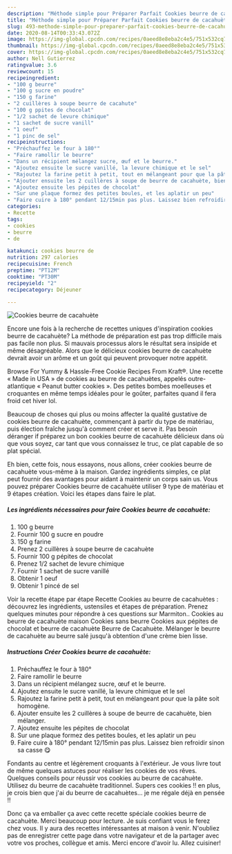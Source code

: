 ```yaml
---
description: "Méthode simple pour Préparer Parfait Cookies beurre de cacahuète"
title: "Méthode simple pour Préparer Parfait Cookies beurre de cacahuète"
slug: 493-methode-simple-pour-preparer-parfait-cookies-beurre-de-cacahuete
date: 2020-08-14T00:33:43.072Z
image: https://img-global.cpcdn.com/recipes/0aeed8e8eba2c4e5/751x532cq70/cookies-beurre-de-cacahuete-photo-principale-de-la-recette.jpg
thumbnail: https://img-global.cpcdn.com/recipes/0aeed8e8eba2c4e5/751x532cq70/cookies-beurre-de-cacahuete-photo-principale-de-la-recette.jpg
cover: https://img-global.cpcdn.com/recipes/0aeed8e8eba2c4e5/751x532cq70/cookies-beurre-de-cacahuete-photo-principale-de-la-recette.jpg
author: Nell Gutierrez
ratingvalue: 3.6
reviewcount: 15
recipeingredient:
- "100 g beurre"
- "100 g sucre en poudre"
- "150 g farine"
- "2 cuillères à soupe beurre de cacahute"
- "100 g ppites de chocolat"
- "1/2 sachet de levure chimique"
- "1 sachet de sucre vanill"
- "1 oeuf"
- "1 pinc de sel"
recipeinstructions:
- "Préchauffez le four à 180°"
- "Faire ramollir le beurre"
- "Dans un récipient mélangez sucre, œuf et le beurre."
- "Ajoutez ensuite le sucre vanillé, la levure chimique et le sel"
- "Rajoutez la farine petit à petit, tout en mélangeant pour que la pâte soit homogène."
- "Ajouter ensuite les 2 cuillères à soupe de beurre de cacahuète, bien mélanger."
- "Ajoutez ensuite les pépites de chocolat"
- "Sur une plaque formez des petites boules, et les aplatir un peu"
- "Faire cuire à 180° pendant 12/15min pas plus. Laissez bien refroidir sinon sa casse 😋"
categories:
- Recette
tags:
- cookies
- beurre
- de

katakunci: cookies beurre de 
nutrition: 297 calories
recipecuisine: French
preptime: "PT12M"
cooktime: "PT30M"
recipeyield: "2"
recipecategory: Déjeuner

---
```



![Cookies beurre de cacahuète](https://img-global.cpcdn.com/recipes/0aeed8e8eba2c4e5/751x532cq70/cookies-beurre-de-cacahuete-photo-principale-de-la-recette.jpg)

Encore une fois à la recherche de recettes uniques d'inspiration cookies beurre de cacahuète? La méthode de préparation est pas trop difficile mais pas facile non plus. Si mauvais processus alors le résultat sera insipide et même désagréable. Alors que le délicieux cookies beurre de cacahuète devrait avoir un arôme et un goût qui peuvent provoquer notre appétit.

Browse For Yummy &amp; Hassle-Free Cookie Recipes From Kraft®. Une recette « Made in USA » de cookies au beurre de cacahuètes, appelés outre-atlantique « Peanut butter cookies ». Des petites bombes moelleuses et croquantes en même temps idéales pour le goûter, parfaites quand il fera froid cet hiver lol.

Beaucoup de choses qui plus ou moins affecter la qualité gustative de cookies beurre de cacahuète, commençant à partir du type de matériau, puis élection fraîche jusqu'à comment créer et serve it. Pas besoin déranger if préparez un bon cookies beurre de cacahuète délicieux dans où que vous soyez, car tant que vous connaissez le truc, ce plat capable de so plat spécial.


Eh bien, cette fois, nous essayons, nous allons, créer cookies beurre de cacahuète vous-même à la maison. Gardez ingrédients simples, ce plat peut fournir des avantages pour aidant à maintenir un corps sain us. Vous pouvez préparer Cookies beurre de cacahuète utiliser 9 type de matériau et 9 étapes création. Voici les étapes dans faire le plat.

<!--inarticleads1-->

##### Les ingrédients nécessaires pour faire Cookies beurre de cacahuète:

1.  100 g beurre
1. Fournir 100 g sucre en poudre
1.  150 g farine
1. Prenez 2 cuillères à soupe beurre de cacahuète
1. Fournir 100 g pépites de chocolat
1. Prenez 1/2 sachet de levure chimique
1. Fournir 1 sachet de sucre vanillé
1. Obtenir 1 oeuf
1. Obtenir 1 pincé de sel


Voir la recette étape par étape Recette Cookies au beurre de cacahuètes : découvrez les ingrédients, ustensiles et étapes de préparation. Prenez quelques minutes pour répondre à ces questions sur Marmiton.. Cookies au beurre de cacahuète maison Cookies sans beurre Cookies aux pépites de chocolat et beurre de cacahuète Beurre de Cacahuète. Mélanger le beurre de cacahuète au beurre salé jusqu&#39;à obtention d&#39;une crème bien lisse. 

<!--inarticleads2-->

##### Instructions Créer Cookies beurre de cacahuète:

1. Préchauffez le four à 180°
1. Faire ramollir le beurre
1. Dans un récipient mélangez sucre, œuf et le beurre.
1. Ajoutez ensuite le sucre vanillé, la levure chimique et le sel
1. Rajoutez la farine petit à petit, tout en mélangeant pour que la pâte soit homogène.
1. Ajouter ensuite les 2 cuillères à soupe de beurre de cacahuète, bien mélanger.
1. Ajoutez ensuite les pépites de chocolat
1. Sur une plaque formez des petites boules, et les aplatir un peu
1. Faire cuire à 180° pendant 12/15min pas plus. Laissez bien refroidir sinon sa casse 😋


Fondants au centre et légèrement croquants à l&#39;extérieur. Je vous livre tout de même quelques astuces pour réaliser les cookies de vos rêves. Quelques conseils pour réussir vos cookies au beurre de cacahuète. Utilisez du beurre de cacahuète traditionnel. Supers ces cookies !! en plus, je crois bien que j&#39;ai du beurre de cacahuètes… je me régale déjà en pensée !! 


Donc ça va emballer ça avec cette recette spéciale cookies beurre de cacahuète. Merci beaucoup pour lecture. Je suis confiant vous le ferez chez vous. Il y aura des recettes  intéressantes at maison à venir. N'oubliez pas de enregistrer cette page dans votre navigateur et de la partager avec votre vos proches, collègue et amis. Merci encore d'avoir lu. Allez cuisiner!
